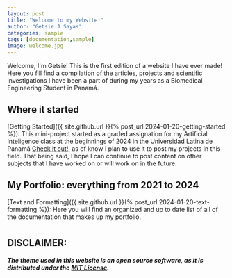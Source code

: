 ```yaml
---
layout: post
title: "Welcome to my Website!"
author: "Getsie J Sayas"
categories: sample
tags: [documentation,sample]
image: welcome.jpg
---
```


Welcome, I'm Getsie! 
This is the first edition of a website I have ever made! Here you fill find a compilation of the articles, projects and scientific investigations I have been a part of during my years as a Biomedical Engineering Student in Panamá. 

## Where it started

[Getting Started]({{ site.github.url }}{% post_url 2024-01-20-getting-started %}): This mini-project started as a graded assignation for my Artificial Inteligence class at the beginnings of 2024 in the Universidad Latina de Panamá [Check it out!](https://www.ulatina.edu.pa/), as of know I plan to use it to post my projects in this field. That being said, I hope I can continue to post content on other subjects that I have worked on or will work on in the future. 


## My Portfolio: everything from 2021 to 2024

[Text and Formatting]({{ site.github.url }}{% post_url 2024-01-20-text-formatting %}): Here you will find an organized and up to date list of all of the documentation that makes up my portfolio.


#
## DISCLAIMER:
##### The theme used in this website is an open source software, as it is distributed under the [MIT License](http://choosealicense.com/licenses/mit/).
